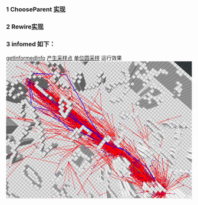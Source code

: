 ### 1 ChooseParent [实现](./path_finder/include/path_finder/rrt_star.h#L300)
### 2 Rewire[实现](./path_finder/include/path_finder/rrt_star.h#L363)
### 3 infomed 如下：
[getInformedInfo](./path_finder/include/path_finder/rrt_star.h#L201)
[产生采样点](./path_finder/include/path_finder/rrt_star.h#L236)
[单位圆采样](./path_finder/include/path_finder/sampler.h#L54)
运行效果
![01.png](images/01.png)